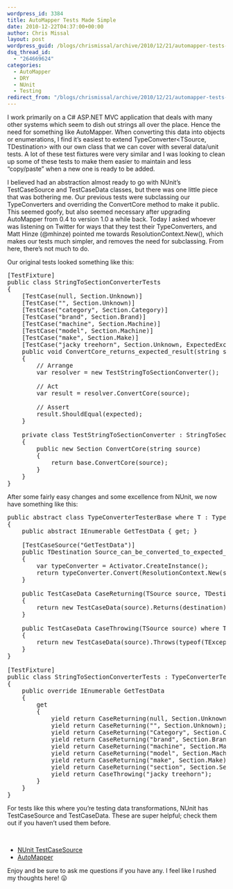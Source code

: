 ```yaml
---
wordpress_id: 3384
title: AutoMapper Tests Made Simple
date: 2010-12-22T04:37:00+00:00
author: Chris Missal
layout: post
wordpress_guid: /blogs/chrismissal/archive/2010/12/21/automapper-tests-made-simple.aspx
dsq_thread_id:
  - "264669624"
categories:
  - AutoMapper
  - DRY
  - NUnit
  - Testing
redirect_from: "/blogs/chrismissal/archive/2010/12/21/automapper-tests-made-simple.aspx/"
---
```

I work primarily on a C# ASP.NET MVC application that deals with many other systems which seem to dish out strings all over the place. Hence the need for something like AutoMapper. When converting this data into objects or enumerations, I find it&#8217;s easiest to extend TypeConverter<TSource, TDestination> with our own class that we can cover with several data/unit tests. A lot of these test fixtures were very similar and I was looking to clean up some of these tests to make them easier to maintain and less &#8220;copy/paste&#8221; when a new one is ready to be added.

I believed had an abstraction almost ready to go with NUnit&#8217;s TestCaseSource and TestCaseData classes, but there was one little piece that was bothering me. Our previous tests were subclassing our TypeConverters and overriding the ConvertCore method to make it public. This seemed goofy, but also seemed necessary after upgrading AutoMapper from 0.4 to version 1.0 a while back. Today I asked whoever was listening on Twitter for ways that they test their TypeConverters, and Matt Hinze (@mhinze) pointed me towards ResolutionContext.New(), which makes our tests much simpler, and removes the need for subclassing. From here, there&#8217;s not much to do.

Our original tests looked something like this:

<pre>[TestFixture]
public class StringToSectionConverterTests
{
	[TestCase(null, Section.Unknown)]
	[TestCase("", Section.Unknown)]
	[TestCase("category", Section.Category)]
	[TestCase("brand", Section.Brand)]
	[TestCase("machine", Section.Machine)]
	[TestCase("model", Section.Machine)]
	[TestCase("make", Section.Make)]
	[TestCase("jacky treehorn", Section.Unknown, ExpectedException = typeof(ArgumentException))]
	public void ConvertCore_returns_expected_result(string source, Section expected)
	{
		// Arrange
		var resolver = new TestStringToSectionConverter();

		// Act
		var result = resolver.ConvertCore(source);

		// Assert
		result.ShouldEqual(expected);
	}

	private class TestStringToSectionConverter : StringToSectionResolver
	{
		public new Section ConvertCore(string source)
		{
			return base.ConvertCore(source);
		}
	}
}
</pre>

After some fairly easy changes and some excellence from NUnit, we now have something like this:

<pre>public abstract class TypeConverterTesterBase where T : TypeConverter
{
	public abstract IEnumerable GetTestData { get; }

	[TestCaseSource("GetTestData")]
	public TDestination Source_can_be_converted_to_expected_destination(TSource source)
	{
		var typeConverter = Activator.CreateInstance();
		return typeConverter.Convert(ResolutionContext.New(source));
	}

	public TestCaseData CaseReturning(TSource source, TDestination destination)
	{
		return new TestCaseData(source).Returns(destination);
	}

	public TestCaseData CaseThrowing(TSource source) where TException : Exception
	{
		return new TestCaseData(source).Throws(typeof(TException));
	}
}

[TestFixture]
public class StringToSectionConverterTests : TypeConverterTesterBase&lt;StringToSectionConverter, string, Section&gt;
{
    public override IEnumerable GetTestData
    {
        get
        {
            yield return CaseReturning(null, Section.Unknown);
            yield return CaseReturning("", Section.Unknown);
            yield return CaseReturning("Category", Section.Category);
            yield return CaseReturning("brand", Section.Brand);
            yield return CaseReturning("machine", Section.Machine);
            yield return CaseReturning("model", Section.Machine);
            yield return CaseReturning("make", Section.Make);
            yield return CaseReturning("section", Section.Section);
            yield return CaseThrowing("jacky treehorn");
        }
    }
}
</pre>

For tests like this where you&#8217;re testing data transformations, NUnit has TestCaseSource and TestCaseData. These are super helpful; check them out if you haven&#8217;t used them before.

&nbsp;

  * [NUnit TestCaseSource](http://www.nunit.org/index.php?p=testCaseSource&r=2.5)
  * [AutoMapper](http://automapper.codeplex.com/)

<div>
  Enjoy and be sure to ask me questions if you have any. I feel like I rushed my thoughts here! 😛
</div>

&nbsp;